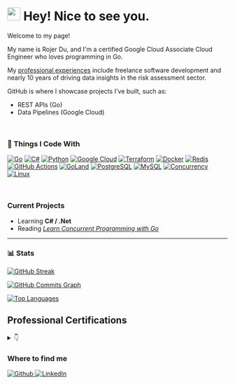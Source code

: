 <h1><img src="https://emojis.slackmojis.com/emojis/images/1531849430/4246/blob-sunglasses.gif?1531849430" width="30"/> Hey! Nice to see you.</h1>
Welcome to my page! 

My name is Rojer Du, and I'm a certified Google Cloud Associate Cloud Engineer who loves programming in Go. 

My [professional experiences](#professional-certifications) include freelance software development and nearly 10 years of driving data insights in the risk assessment sector. 

GitHub is where I showcase projects I've built, such as: 
 - REST APIs (Go)
 - Data Pipelines (Google Cloud)


&nbsp;
### 🧰 Things I Code With
[![Go](https://img.shields.io/badge/Go-00ADD8?style=for-the-badge&logo=go&logoColor=ffffff)](#)
[![C#](https://img.shields.io/badge/C%23-C%23?style=for-the-badge&logo=csharp&color=blue)](#)
[![Python](https://img.shields.io/badge/python-3670A0?style=for-the-badge&logo=python&logoColor=ffdd54)](#)
[![Google Cloud](https://img.shields.io/badge/GoogleCloud-%23FFD700?style=for-the-badge&logo=googlecloud)](#)
[![Terraform](https://img.shields.io/badge/Terraform-message?style=for-the-badge&logo=terraform)](#)
[![Docker](https://img.shields.io/badge/Docker-2496ED?style=for-the-badge&logo=docker&logoColor=ffffff)](#)
[![Redis](https://img.shields.io/badge/Redis-DC382D?style=for-the-badge&logo=Redis&logoColor=ffffff)](#)
[![GitHub Actions](https://img.shields.io/badge/githubactions-2088FF?style=for-the-badge&logo=githubactions&logoColor=FFFFFF)](#)
[![GoLand](https://img.shields.io/badge/GoLand-000000?style=for-the-badge&logo=GoLand&logoColor=ffffff)](#)
[![PostgreSQL](https://img.shields.io/badge/PostgreSQL-4169E1?style=for-the-badge&logo=PostgreSQL&logoColor=ffffff)](#)
[![MySQL](https://img.shields.io/badge/MySQL-4479A1?style=for-the-badge&logo=MySQL&logoColor=ffffff)](#)
[![Concurrency](https://img.shields.io/badge/Concurrency-333333?style=for-the-badge)](#)
[![Linux](https://img.shields.io/badge/Linux-FCC624?style=for-the-badge&logo=linux&logoColor=black)](#)



&nbsp;
### Current Projects
- Learning **C# / .Net**
- Reading *[Learn Concurrent Programming with Go](https://www.manning.com/books/learn-concurrent-programming-with-go)*

---


### 📊 Stats
[![GitHub Streak](https://streak-stats.demolab.com?user=rojerdu-dev&theme=gruvbox&date_format=%5BY%20%5DM%20j)](https://git.io/streak-stats)

<a href="http://www.github.com/rojerdu-dev"><img src="https://github-readme-activity-graph.cyclic.app/graph?username=rojerdu-dev&bg_color=1c1917&color=ffffff&line=0891b2&point=ffffff&area_color=1c1917&area=true&hide_border=true&custom_title=GitHub%20Commits%20Graph" alt="GitHub Commits Graph" /></a>

<a href="https://github.com/rojerdu-dev" align="left"><img src="https://github-readme-stats.vercel.app/api/top-langs/?username=rojerdu-dev&langs_count=10&title_color=ffffff&text_color=ffffff&icon_color=0891b2&bg_color=1c1917&hide_border=true&locale=en&custom_title=Top%20%Languages" alt="Top Languages" /></a>



## Professional Certifications
<details>
<summary>👇</summary>

- [Google Cloud Certified Associate Cloud Engineer](https://google.accredible.com/cbf33d9f-b441-4326-98f3-1bd9367af9f5)
- [HashiCorp Certified: Terraform Associate (003)](https://www.credly.com/earner/earned/badge/f95d3d04-0e6f-4b01-aebb-8b96a0ff5524)
- [Snowflake SnowPro Core](https://www.credly.com/earner/earned/badge/a7f31024-e9c7-4f5c-b683-497253bb8485)
- [Linux Professional Institute](https://cs.lpi.org/caf/Xamman/certification/verify/LPI000555554/dgs93kc25q)

</details>




<h3>Where to find me</h3>
<p>
  <a href="https://github.com/rojerdu-dev" target="_blank">
    <img alt="Github" src="https://img.shields.io/badge/GitHub-%2312100E.svg?&style=for-the-badge&logo=Github&logoColor=white" />
  </a>
  <a href="https://www.linkedin.com/in/rojerdu" target="_blank">
    <img alt="LinkedIn" src="https://img.shields.io/badge/linkedin-%230077B5.svg?&style=for-the-badge&logo=linkedin&logoColor=white" />
  </a>
</p>

          




          
          

          


        
          


          
          
          
